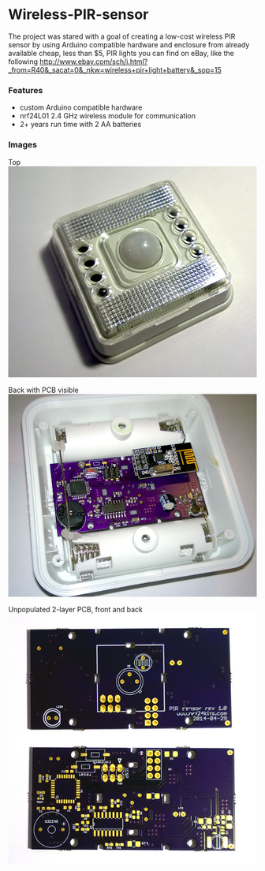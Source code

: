 Wireless-PIR-sensor
===================

The project was stared with a goal of creating a low-cost wireless PIR sensor by using Arduino compatible hardware and enclosure from already available cheap, less than $5, PIR lights you can find on eBay, like the following 
http://www.ebay.com/sch/i.html?_from=R40&_sacat=0&_nkw=wireless+pir+light+battery&_sop=15


### Features
- custom Arduino compatible hardware
- nrf24L01 2.4 GHz wireless module for communication
- 2+ years run time with 2 AA batteries

### Images

Top
![Top](/docs/images/top.jpg)

Back with PCB visible
![Back with PCB](/docs/images/back_with_pcb.jpg)

Unpopulated 2-layer PCB, front and back
![PCB top and bottom](/docs/images/pcb_top_bottom.jpg)
